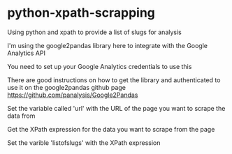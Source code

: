 # python-xpath-scrapping
Using python and xpath to provide a list of slugs for analysis

I'm using the google2pandas library here to integrate with the Google Analytics API 

You need to set up your Google Analytics credentials to use this

There are good instructions on how to get the library and authenticated to use it on the google2pandas github page https://github.com/panalysis/Google2Pandas


Set the variable called 'url' with the URL of the page you want to scrape the data from

Get the XPath expression for the data you want to scrape from the page

Set the varible 'listofslugs' with the XPath expression



